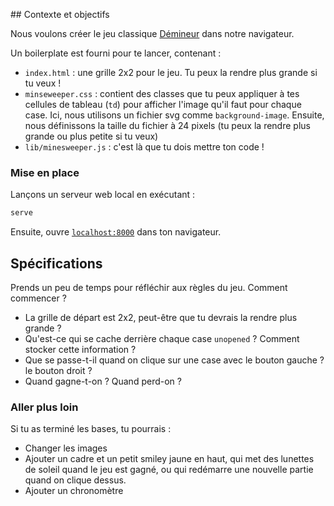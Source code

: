 ## Contexte et objectifs

Nous voulons créer le jeu classique [Démineur](https://www.google.com/search?tbm=isch&q=minesweeper+windows) dans notre navigateur.

Un boilerplate est fourni pour te lancer, contenant :

- `index.html` : une grille 2x2 pour le jeu. Tu peux la rendre plus grande si tu veux !
- `minseweeper.css` : contient des classes que tu peux appliquer à tes cellules de tableau (`td`) pour afficher l'image qu'il faut pour chaque case. Ici, nous utilisons un fichier svg comme `background-image`. Ensuite, nous définissons la taille du fichier à 24 pixels (tu peux la rendre plus grande ou plus petite si tu veux)
- `lib/minesweeper.js` : c'est là que tu dois mettre ton code !

### Mise en place

Lançons un serveur web local en exécutant :

```bash
serve
```

Ensuite, ouvre [`localhost:8000`](http://localhost:8000) dans ton navigateur.

## Spécifications

Prends un peu de temps pour réfléchir aux règles du jeu. Comment commencer ?

- La grille de départ est 2x2, peut-être que tu devrais la rendre plus grande ?
- Qu'est-ce qui se cache derrière chaque case `unopened` ? Comment stocker cette information ?
- Que se passe-t-il quand on clique sur une case avec le bouton gauche ? le bouton droit ?
- Quand gagne-t-on ? Quand perd-on ?

### Aller plus loin

Si tu as terminé les bases, tu pourrais :

- Changer les images
- Ajouter un cadre et un petit smiley jaune en haut, qui met des lunettes de soleil quand le jeu est gagné, ou qui redémarre une nouvelle partie quand on clique dessus.
- Ajouter un chronomètre
